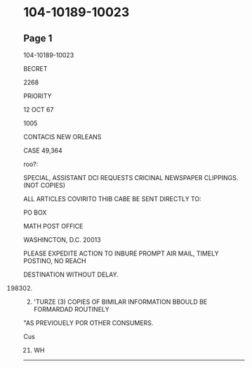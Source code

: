 # 104-10189-10023

## Page 1

104-10189-10023

BECRET

2268

PRIORITY

12 OCT 67

1005

CONTACIS NEW ORLEANS

CASE 49,364

roo?:

SPECIAL, ASSISTANT DCI REQUESTS CRICINAL NEWSPAPER CLIPPINGS. (NOT COPIES)

ALL ARTICLES COVIRITO THIB CABE BE SENT DIRECTLY TO:

PO BOX

MATH POST OFFICE

WASHINCTON, D.C. 20013

PLEASE EXPEDITE ACTION TO INBURE PROMPT AIR MAIL, TIMELY POSTINO, NO REACH

DESTINATION WITHOUT DELAY.

198302)

2. 'TURZE (3) COPIES OF BIMILAR INFORMATION BBOULD BE FORMARDAD ROUTINELY

"AS PREVIOUELY POR OTHER CONSUMERS.

Cus

21. WH

---

